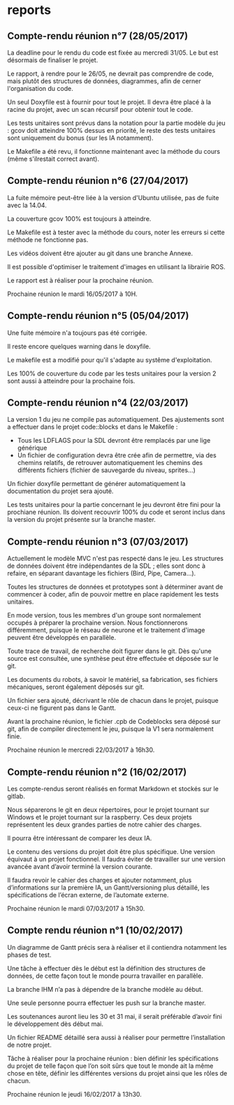 ﻿# reports

## Compte-rendu réunion n°7 (28/05/2017)

La deadline pour le rendu du code est fixée au mercredi 31/05. Le but est désormais de finaliser le projet.

Le rapport, à rendre pour le 26/05, ne devrait pas comprendre de code, mais plutôt des structures de données, diagrammes, afin de cerner l'organisation du code.

Un seul Doxyfile est à fournir pour tout le projet. Il devra être placé à la racine du projet, avec un scan récursif pour obtenir tout le code.

Les tests unitaires sont prévus dans la notation pour la partie modèle du jeu : gcov doit atteindre 100% dessus en priorité, le reste des tests unitaires sont uniquement du bonus (sur les IA notamment).

Le Makefile a été revu, il fonctionne maintenant avec la méthode du cours (même s'ilrestait correct avant).


## Compte-rendu réunion n°6 (27/04/2017)

La fuite mémoire peut-être liée à la version d'Ubuntu utilisée, pas de fuite avec la 14.04.

La couverture gcov 100% est toujours à atteindre.

Le Makefile est à tester avec la méthode du cours, noter les erreurs si cette méthode ne fonctionne pas.

Les vidéos doivent être ajouter au git dans une branche Annexe.

Il est possible d'optimiser le traitement d'images en utilisant la librairie ROS.

Le rapport est à réaliser pour la prochaine réunion.

Prochaine réunion le mardi 16/05/2017 à 10H.


## Compte-rendu réunion n°5 (05/04/2017)

Une fuite mémoire n'a toujours pas été corrigée.

Il reste encore quelques warning dans le doxyfile.

Le makefile est a modifié pour qu'il s'adapte au systême d'exploitation.

Les 100% de couverture du code par les tests unitaires pour la version 2 sont aussi à atteindre pour la prochaine fois.


## Compte-rendu réunion n°4 (22/03/2017)

La version 1 du jeu ne compile pas automatiquement. Des ajustements sont a effectuer dans le projet code::blocks et dans le Makefile :
- Tous les LDFLAGS pour la SDL devront être remplacés par une lige générique
- Un fichier de configuration devra être crée afin de permettre, via des chemins relatifs, de retrouver automatiquement les chemins des différents fichiers (fichier de sauvegarde du niveau, sprites...)

Un fichier doxyfile permettant de générer automatiquement la documentation du projet sera ajouté.

Les tests unitaires pour la partie concernant le jeu devront être fini pour la prochiane réunion. Ils doivent recouvrir 100% du code et seront inclus dans la version du projet présente sur la branche master.


## Compte-rendu réunion n°3 (07/03/2017)

Actuellement le modèle MVC n'est pas respecté dans le jeu. Les structures de données doivent être indépendantes de la SDL ; elles sont donc à refaire, en séparant davantage les fichiers (Bird, Pipe, Camera...).

Toutes les structures de données et prototypes sont à déterminer avant de commencer à coder, afin de pouvoir mettre en place rapidement les tests unitaires.

En mode version, tous les membres d'un groupe sont normalement occupés à préparer la prochaine version. Nous fonctionnerons différemment, puisque le réseau de neurone et le traitement d'image peuvent être développés en parallèle.

Toute trace de travail, de recherche doit figurer dans le git. Dès qu'une source est consultée, une synthèse peut être effectuée et déposée sur le git.

Les documents du robots, à savoir le matériel, sa fabrication, ses fichiers mécaniques, seront également déposés sur git.

Un fichier sera ajouté, décrivant le rôle de chacun dans le projet, puisque ceux-ci ne figurent pas dans le Gantt.

Avant la prochaine réunion, le fichier .cpb de Codeblocks sera déposé sur git, afin de compiler directement le jeu, puisque la V1 sera normalement finie.

Prochaine réunion le mercredi 22/03/2017 à 16h30.


## Compte-rendu réunion n°2 (16/02/2017)

Les compte-rendus seront réalisés en format Markdown et stockés sur le gitlab.

Nous séparerons le git en deux répertoires, pour le projet tournant sur Windows et le projet tournant sur la raspberry. Ces deux projets représentent les deux grandes parties de notre cahier des charges.

Il pourra être intéressant de comparer les deux IA.

Le contenu des versions du projet doit être plus spécifique. Une version équivaut à un projet fonctionnel. Il faudra éviter de travailler sur une version avancée avant d’avoir terminé la version courante.

Il faudra revoir le cahier des charges et ajouter notamment, plus d’informations sur la première IA, un Gantt/versioning plus détaillé, les spécifications de l’écran externe, de l’automate externe.

Prochaine réunion le mardi 07/03/2017 à 15h30.


## Compte rendu réunion n°1 (10/02/2017)

Un diagramme de Gantt précis sera à réaliser et il contiendra notamment les phases de test.

Une tâche à effectuer dès le début est la définition des structures de données, de cette façon tout le monde pourra travailler en parallèle.

La branche IHM n’a pas à dépendre de la branche modèle au début.

Une seule personne pourra effectuer les push sur la branche master.

Les soutenances auront lieu les 30 et 31 mai, il serait préférable d’avoir fini le développement dès début mai.

Un fichier README détaillé sera aussi à réaliser pour permettre l’installation de notre projet.

Tâche à réaliser pour la prochaine réunion : bien définir les spécifications du projet de telle façon que l’on soit sûrs que tout le monde ait la même chose en tête, définir les différentes versions du projet ainsi que les rôles de chacun.

Prochaine réunion le jeudi 16/02/2017 à 13h30.
